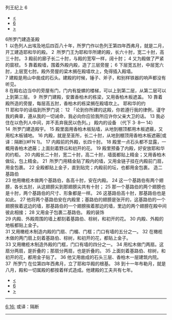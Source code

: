 ﻿





 列王纪上 6




* [<](bible/1KI05.md)
* [6](bible/1KI.md)
* [>](bible/1KI07.md)



 
6所罗门建造圣殿  
1  以色列人出埃及地后四百八十年，所罗门作以色列王第四年西弗月，就是二月，开工建造耶和华的殿。 
2  所罗门王为耶和华所建的殿，长六十肘，宽二十肘，高三十肘。 
3 殿前的廊子长二十肘，与殿的宽窄一样，阔十肘； 
4 又为殿做了严紧的窗棂。 
5 靠着殿墙，围着外殿内殿，造了三层旁屋； 
6 下层宽五肘，中层宽六肘，上层宽七肘。殿外旁屋的梁木搁在殿墙坎上，免得插入殿墙。  
7 建殿是用山中凿成的石头。建殿的时候，锤子、斧子，和别样铁器的响声都没有听见。  
8 在殿右边当中的旁屋有门，门内有旋螺的楼梯，可以上到第二层，从第二层可以上到第三层。 
9  所罗门建殿，安置香柏木的栋梁，又用香柏木板遮盖。 
10 靠着殿所造的旁屋，每层高五肘，香柏木的栋梁搁在殿墙坎上。 耶和华的约  
11 耶和华的话临到所罗门说： 
12 「论到你所建的这殿，你若遵行我的律例，谨守我的典章，遵从我的一切诫命，我必向你应验我所应许你父亲大卫的话。 
13 我必住在以色列人中间，并不丢弃我民以色列。」 殿内的设备 （代下 3· 8— 14）  
14  所罗门建造殿宇。 
15 殿里面用香柏木板贴墙，从地到棚顶都用木板遮蔽，又用松木板铺地。 
16 内殿，就是至圣所，长二十肘，从地到棚顶用香柏木板遮蔽[或译：隔断](#FN 1)。 
17 内殿前的外殿，长四十肘。 
18 殿里一点石头都不显露，一概用香柏木遮蔽；上面刻着野瓜和初开的花。 
19 殿里预备了内殿，好安放耶和华的约柜。 
20 内殿长二十肘，宽二十肘，高二十肘，墙面都贴上精金；又用香柏木做坛，包上精金。 
21  所罗门用精金贴了殿内的墙，又用金链子挂在内殿前门扇，用金包裹。 
22 全殿都贴上金子，直到贴完；内殿前的坛，也都用金包裹。 造二基路伯  
23 他用橄榄木做两个基路伯，各高十肘，安在内殿。 
24 这一个基路伯有两个翅膀，各长五肘，从这翅膀尖到那翅膀尖共有十肘； 
25 那一个基路伯的两个翅膀也是十肘，两个基路伯的尺寸、形象都是一样。 
26 这基路伯高十肘，那基路伯也是如此。 
27 他将两个基路伯安在内殿里；基路伯的翅膀是张开的，这基路伯的一个翅膀挨着这边的墙，那基路伯的一个翅膀挨着那边的墙，里边的两个翅膀在殿中间彼此相接； 
28 又用金子包裹二基路伯。 殿的装饰  
29 内殿、外殿周围的墙上都刻着基路伯、棕树，和初开的花。 
30 内殿、外殿的地板都贴上金子。  
31 又用橄榄木制造内殿的门扇、门楣、门框；门口有墙的五分之一。 
32 在橄榄木做的两门扇上刻着基路伯、棕树，和初开的花，都贴上金子。  
33 又用橄榄木制造外殿的门框，门口有墙的四分之一。 
34 用松木做门两扇。这扇分两扇，是折叠的；那扇分两扇，也是折叠的。 
35 上面刻着基路伯、棕树，和初开的花，都用金子贴了。 
36 他又用凿成的石头三层、香柏木一层建筑内院。  
37   所罗门 在位第四年西弗月，立了耶和华殿的根基。 
38 到十一年布勒月，就是八月，殿和一切属殿的都按着样式造成。他建殿的工夫共有七年。 
* [<](bible/1KI05.md)
* [6](bible/1KI.md)
* [>](bible/1KI07.md)





---


[6:16:](#V16)
或译：隔断




---









